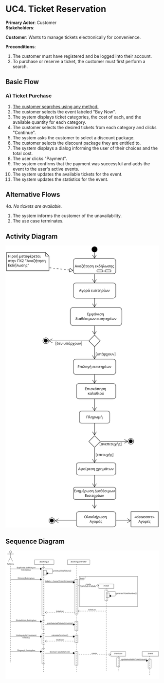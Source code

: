 # UC4. Ticket Reservation

**Primary Actor**: Customer  
**Stakeholders**: 

**Customer**: Wants to manage tickets electronically for convenience.

**Preconditions**: 
1) The customer must have registered and be logged into their account.
2) To purchase or reserve a ticket, the customer must first perform a search.

## Basic Flow
### A) Ticket Purchase
1) [The customer searches using any method.](2.event-search.md)
2) The customer selects the event labeled "Buy Now".
3) The system displays ticket categories, the cost of each, and the available quantity for each category.
4) The customer selects the desired tickets from each category and clicks "Continue".
5) The system asks the customer to select a discount package.
6) The customer selects the discount package they are entitled to.
7) The system displays a dialog informing the user of their choices and the total cost.
8) The user clicks "Payment".
9) The system confirms that the payment was successful and adds the event to the user's active events.
10) The system updates the available tickets for the event.
11) The system updates the statistics for the event.

## Alternative Flows
*4a. No tickets are available.*
   1. The system informs the customer of the unavailability.
   2. The use case terminates.

## Activity Diagram
![Activity Diagram "Ticket Purchase"](../uml/requirements/activity-ticket-purchase.png)

## Sequence Diagram
![Sequence Diagram "Ticket Purchase"](../uml/requirements/sequence-ticket-purchase.png)
